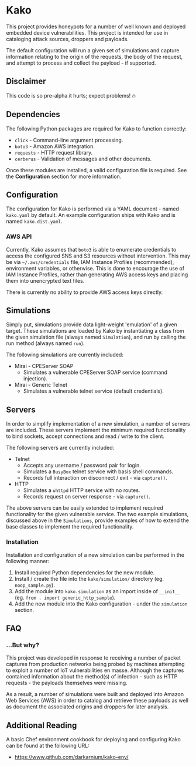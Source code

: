 # Kako

This project provides honeypots for a number of well known and deployed embedded device vulnerabilities. This project is intended for use in cataloging attack sources, droppers and payloads.

The default configuration will run a given set of simulations and capture information relating to the origin of the requests, the body of the request, and attempt to process and collect the payload - if supported.

## Disclaimer

This code is so pre-alpha it hurts; expect problems! :fire:

## Dependencies

The following Python packages are required for Kako to function correctly:

* `click` - Command-line argument processing.
* `boto3` - Amazon AWS integration.
* `requests` - HTTP request library.
* `cerberus` - Validation of messages and other documents.

Once these modules are installed, a valid configuration file is required. See the **Configuration** section for more information.

## Configuration

The configuration for Kako is performed via a YAML document - named `kako.yaml` by default. An example configuration ships with Kako and is named `kako.dist.yaml`.

### AWS API

Currently, Kako assumes that `boto3` is able to enumerate credentials to access the configured SNS and S3 resources without intervention. This may be via `~/.aws/credentials` file, IAM Instance Profiles (recommended), environment variables, or otherwise. This is done to encourage the use of IAM Instance Profiles, rather than generating AWS access keys and placing them into unencrypted text files.

There is currently no ability to provide AWS access keys directly.

## Simulations

Simply put, simulations provide data light-weight 'emulation' of a given target. These simulations are loaded by Kako by instantiating a class from the given simulation file (always named `Simulation`), and run by calling the run method (always named `run`).

The following simulations are currently included:

* Mirai - CPEServer SOAP
  * Simulates a vulnerable CPEServer SOAP service (command injection).
* Mirai - Generic Telnet
  * Simulates a vulnerable telnet service (default credentials).

## Servers

In order to simplify implementation of a new simulation, a number of servers are included. These servers implement the minimum required functionality to bind sockets, accept connections and read / write to the client.

The following servers are currently included:

* Telnet
  * Accepts any username / password pair for login.
  * Simulates a `BusyBox` telnet service with basis shell commands.
  * Records full interaction on disconnect / exit - via `capture()`.
* HTTP
  * Simulates a `uhttpd` HTTP service with no routes.
  * Records request on server response - via `capture()`.

The above servers can be easily extended to implement required functionality for the given vulnerable service. The two example simulations, discussed above in the `Simulations`, provide examples of how to extend the base classes to implement the required functionality.

### Installation

Installation and configuration of a new simulation can be performed in the following manner:

1. Install required Python dependencies for the new module.
2. Install / create the file into the `kako/simulation/` directory (eg. `noop_sample.py`).
3. Add the module into `kako.simulation` as an import inside of `__init__` (eg. `from . import generic_http_sample`).
4. Add the new module into the Kako configuration - under the `simulation` section.

## FAQ

### ...But why?

This project was developed in response to receiving a number of packet captures from production networks being probed by machines attempting to exploit a number of IoT vulnerabilities en masse. Although the captures contained information about the method(s) of infection - such as HTTP requests - the payloads themselves were missing.

As a result, a number of simulations were built and deployed into Amazon Web Services (AWS) in order to catalog and retrieve these payloads as well as document the associated origins and droppers for later analysis.

## Additional Reading

A basic Chef environment cookbook for deploying and configuring Kako can be found at the following URL:

* https://www.github.com/darkarnium/kako-env/
